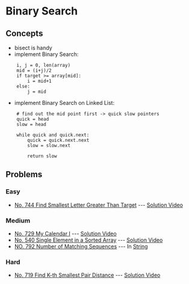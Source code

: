 # Binary Search

## Concepts
* bisect is handy
* implement Binary Search:
```
    i, j = 0, len(array)
    mid = (i+j)/2
    if target >= array[mid]:
        i = mid+1
    else:
        j = mid
```
* implement Binary Search on Linked List:
```
    # find out the mid point first -> quick slow pointers
    quick = head
    slow = head

    while quick and quick.next:
        quick = quick.next.next
        slow = slow.next

        return slow
```

## Problems

### Easy

* [No. 744 Find Smallest Letter Greater Than Target](./744_FindNextSmallestLetter.py) --- [Solution Video](https://www.youtube.com/watch?v=seQnf-5hlBo&list=PLLuMmzMTgVK74vqU7Ukaf70a382dzF3Uo&index=11)

### Medium

* [No. 729 My Calendar I](./729_MyCalendarI.py) --- [Solution Video](https://www.youtube.com/watch?v=seQnf-5hlBo&list=PLLuMmzMTgVK74vqU7Ukaf70a382dzF3Uo&index=12)
* [No. 540 Single Element in a Sorted Array](./540_SingleElementInSortedArray.py) --- [Solution Video](https://www.youtube.com/watch?v=seQnf-5hlBo&list=PLLuMmzMTgVK74vqU7Ukaf70a382dzF3Uo&index=10)
* [NO. 792 Number of Matching Sequences](../String/792_NumberOfMatchingSubsequences.py) --- In [String](../String)

### Hard

* [No. 719 Find K-th Smallest Pair Distance](./719_FindKthSmallestPairDistance.py) --- [Solution Video](https://www.youtube.com/watch?v=seQnf-5hlBo&list=PLLuMmzMTgVK74vqU7Ukaf70a382dzF3Uo&index=14)